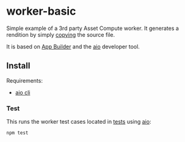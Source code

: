 # worker-basic

Simple example of a 3rd party Asset Compute worker. It generates a rendition by simply [copying](https://github.com/adobe/asset-compute-example-workers/blob/master/projects/worker-basic/worker-basic.js#L19) the source file.

It is based on [App Builder](https://developer.adobe.com/app-builder/) and the [aio](https://github.com/adobe/aio-cli) developer tool.

## Install

Requirements:

* [aio cli](https://github.com/adobe/aio-cli)

### Test
This runs the worker test cases located in [tests](tests) using [aio](https://github.com/adobe/aio-cli):

```
npm test
```
